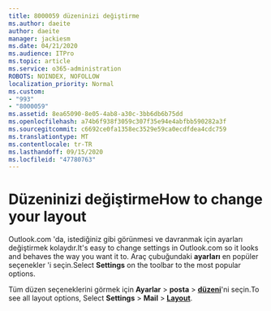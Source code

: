 ```yaml
---
title: 8000059 düzeninizi değiştirme
ms.author: daeite
author: daeite
manager: jackiesm
ms.date: 04/21/2020
ms.audience: ITPro
ms.topic: article
ms.service: o365-administration
ROBOTS: NOINDEX, NOFOLLOW
localization_priority: Normal
ms.custom:
- "993"
- "8000059"
ms.assetid: 8ea65090-8e05-4ab8-a30c-3bb6db6b75dd
ms.openlocfilehash: a74b6f938f3059c307f35e94e4abfbb590282a3f
ms.sourcegitcommit: c6692ce0fa1358ec3529e59ca0ecdfdea4cdc759
ms.translationtype: MT
ms.contentlocale: tr-TR
ms.lasthandoff: 09/15/2020
ms.locfileid: "47780763"
---
```

# <a name="how-to-change-your-layout"></a><span data-ttu-id="09c68-102">Düzeninizi değiştirme</span><span class="sxs-lookup"><span data-stu-id="09c68-102">How to change your layout</span></span>

<span data-ttu-id="09c68-103">Outlook.com 'da, istediğiniz gibi görünmesi ve davranmak için ayarları değiştirmek kolaydır.</span><span class="sxs-lookup"><span data-stu-id="09c68-103">It's easy to change settings in Outlook.com so it looks and behaves the way you want it to.</span></span> <span data-ttu-id="09c68-104">Araç çubuğundaki **ayarları** en popüler seçenekler 'i seçin.</span><span class="sxs-lookup"><span data-stu-id="09c68-104">Select **Settings** on the toolbar to the most popular options.</span></span>

<span data-ttu-id="09c68-105">Tüm düzen seçeneklerini görmek için **Ayarlar**  >  **posta**  >  [**düzeni**](https://outlook.live.com/mail/options/mail/layout)'ni seçin.</span><span class="sxs-lookup"><span data-stu-id="09c68-105">To see all layout options, Select **Settings** > **Mail** > [**Layout**](https://outlook.live.com/mail/options/mail/layout).</span></span>
  